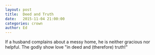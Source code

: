 ```yaml
---
layout: post
title:  Deed and Truth
date:   2015-11-04 21:00:00
categories: crown
author: Ed
---
```


If a husband complains about a messy home, he is neither gracious nor helpful. The godly show love "in deed and (therefore) truth!"
